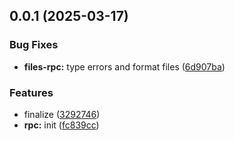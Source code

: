

## 0.0.1 (2025-03-17)


### Bug Fixes


* **files-rpc:** type errors and format files ([6d907ba](https://github.com/atls/services/commit/6d907ba87b02fb0fbf08fe04ed0b903ee744038e))

### Features


* finalize ([3292746](https://github.com/atls/services/commit/32927464bf761fdc1f7cbc61b106def6fc18a542))
* **rpc:** init ([fc839cc](https://github.com/atls/services/commit/fc839cc7635215d76153efb53ba747936cffbd4f))


